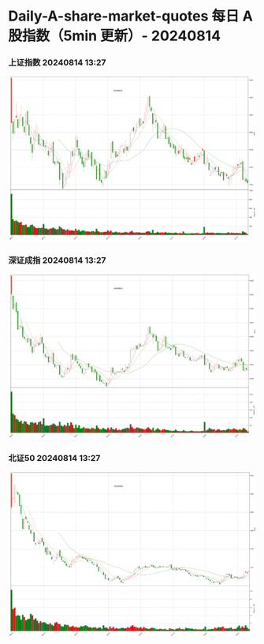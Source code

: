 
# Daily-A-share-market-quotes 每日 A 股指数（5min 更新）- 20240814

### 上证指数 20240814 13:27
![](./fig/2024/8/20240814-sh000001.png)

### 深证成指 20240814 13:27
![](./fig/2024/8/20240814-sz399001.png)

### 北证50 20240814 13:27
![](./fig/2024/8/20240814-bj899050.png)

